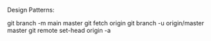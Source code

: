 
Design Patterns:

git branch -m main master
git fetch origin
git branch -u origin/master master
git remote set-head origin -a
